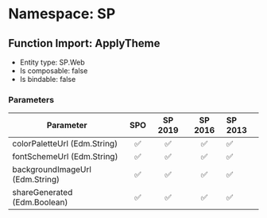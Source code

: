 # Namespace: SP

## Function Import: ApplyTheme

- Entity type: SP.Web
- Is composable: false
- Is bindable: false

### Parameters

Parameter | SPO | SP 2019 | SP 2016 | SP 2013
----------|:---:|:-------:|:-------:|:-------
colorPaletteUrl (Edm.String) | ✅ | ✅ | ✅ | ✅
fontSchemeUrl (Edm.String) | ✅ | ✅ | ✅ | ✅
backgroundImageUrl (Edm.String) | ✅ | ✅ | ✅ | ✅
shareGenerated (Edm.Boolean) | ✅ | ✅ | ✅ | ✅
